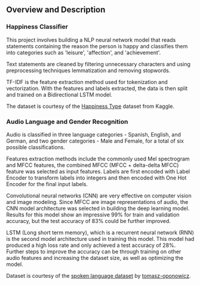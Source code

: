 ## Overview and Description

### Happiness Classifier

This project involves building a NLP neural network model that reads statements containing the reason the person is happy and classifies them into categories such as 'leisure', 'affection', and 'achievement'.  

Text statements are cleaned by filtering unnecessary characters and using preprocessing techniques lemmatization and removing stopwords. 

TF-IDF is the feature extraction method used for tokenization and vectorization. With the features and labels extracted, the data is then split and trained on a Bidirectional LSTM model.

The dataset is courtesy of the [Happiness Type](https://www.kaggle.com/sourabhbaldwa/bonding) dataset from Kaggle.




### Audio Language and Gender Recognition

Audio is classified in three language categories - Spanish, English, and German, and two gender categories - Male and Female, for a total of six possible classifications. 

Features extraction methods include the commonly used Mel spectrogram and MFCC features, the combined MFCC (MFCC + delta-delta MFCC) feature was selected as input features. 
Labels are first encoded with Label Encoder to transform labels into integers and then encoded with One Hot Encoder for the final input labels.

Convolutional neural networks (CNN) are very effective on computer vision and image modeling. Since MFCC are image representations of audio, the CNN model architecture was selected in building the deep learning model. Results for this model show an impressive 99% for train and validation accuracy, but the test accuracy of 83% could be further improved.

LSTM (Long short term memory), which is a recurrent neural network (RNN) is the second model architecture used in training this model. This model had produced a high loss rate and  only achieved a test accuracy of 28%. Further steps to improve the accuracy can be through training on other audio features and increasing the dataset size, as well as optimizing the model.

Dataset is courtesy of the [spoken language dataset](https://www.kaggle.com/toponowicz/spoken-language-identification) by [tomasz-oponowicz](https://github.com/tomasz-oponowicz).
